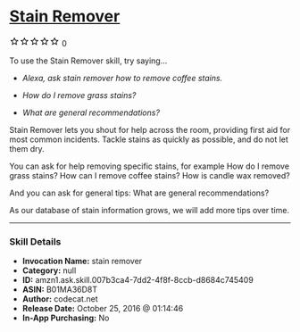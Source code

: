 # [Stain Remover](http://alexa.amazon.com/#skills/amzn1.ask.skill.007b3ca4-7dd2-4f8f-8ccb-d8684c745409)
![0 stars](../../images/ic_star_border_black_18dp_1x.png)![0 stars](../../images/ic_star_border_black_18dp_1x.png)![0 stars](../../images/ic_star_border_black_18dp_1x.png)![0 stars](../../images/ic_star_border_black_18dp_1x.png)![0 stars](../../images/ic_star_border_black_18dp_1x.png) 0

To use the Stain Remover skill, try saying...

* *Alexa, ask stain remover how to remove coffee stains.*

* *How do I remove grass stains?*

* *What are general recommendations?*

Stain Remover lets you shout for help across the room, providing first aid for most common incidents. Tackle stains as quickly as possible, and do not let them dry.

You can ask for help removing specific stains, for example
How do I remove grass stains?
How can I remove coffee stains?
How is candle wax removed?

And you can ask for general tips:
What are general recommendations?

As our database of stain information grows, we will add more tips over time.

***

### Skill Details

* **Invocation Name:** stain remover
* **Category:** null
* **ID:** amzn1.ask.skill.007b3ca4-7dd2-4f8f-8ccb-d8684c745409
* **ASIN:** B01MA36D8T
* **Author:** codecat.net
* **Release Date:** October 25, 2016 @ 01:14:46
* **In-App Purchasing:** No

